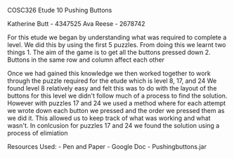 COSC326 Etude 10 Pushing Buttons

Katherine Butt - 4347525
Ava Reese - 2678742

For this etude we began by understanding what was required to complete a level. We did this by using the first 5 puzzles. From doing this we learnt two things
    1. The aim of the game is to get all the buttons pressed down
    2. Buttons in the same row and column affect each other

Once we had gained this knowledge we then worked together to work through the puzzle required for the etude
which is level 8, 17, and 24
We found level 8 relatively easy and felt this was to do with the layout of the buttons for this level we didn't follow much of a process to find the solution.
However with puzzles 17 and 24 we used a method where for each attempt we wrote down each button we pressed and the order we pressed them as we did it. This allowed us to keep track of what was working and what wasn't. In conlcusion for puzzles 17 and 24 we found the solution using a process of elimiation

Resources Used:
    - Pen and Paper
    - Google Doc
    - Pushingbuttons.jar